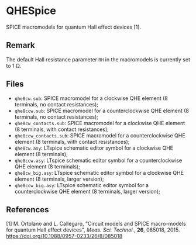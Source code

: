 # QHESpice
SPICE macromodels for quantum Hall effect devices [1].
## Remark
The default Hall resistance parameter `RH` in the macromodels is currently set to 1 Ω.
## Files
- `qhe8cw.sub`: SPICE macromodel for a clockwise QHE element (8 terminals, no contact resistances);
- `qhe8ccw.sub`: SPICE macromodel for a counterclockwise QHE element (8 terminals, no contact resistances);
- `qhe8cw_contacts.sub`: SPICE macromodel for a clockwise QHE element (8 terminals, with contact resistances);
- `qhe8ccw_contacts.sub`: SPICE macromodel for a counterclockwise QHE element (8 terminals, with contact resistances);
- `qhe8cw.asy`: LTspice schematic editor symbol for a clockwise QHE element (8 terminals);
- `qhe8ccw.asy`: LTspice schematic editor symbol for a counterclockwise QHE element (8 terminals);
- `qhe8cw_big.asy`: LTspice schematic editor symbol for a clockwise QHE element (8 terminals, larger version);
- `qhe8ccw_big.asy`: LTspice schematic editor symbol for a counterclockwise QHE element (8 terminals, larger version);
## References
\[1\] M. Ortolano and L. Callegaro, "Circuit models and SPICE macro-models for quantum Hall effect devices", _Meas. Sci. Technol._, **26**, 085018, 2015. https://doi.org/10.1088/0957-0233/26/8/085018
